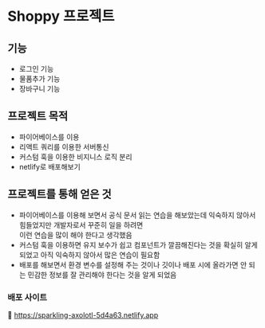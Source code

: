 # Shoppy 프로젝트

## 기능
  * 로그인 기능 
  * 물품추가 기능
  * 장바구니 기능


## 프로젝트 목적
 * 파이어베이스를 이용
 * 리액트 쿼리를 이용한 서버통신
 * 커스텀 훅을 이용한 비지니스 로직 분리
 * netlify로 배포해보기

## 프로젝트를 통해 얻은 것
 * 파이어베이스를 이용해 보면서 공식 문서 읽는 연습을 해보았는데 익숙하지 않아서 힘들었지만 개발자로서 꾸준히 일을 하려면<br>
   이런 연습을 많이 해야 한다고 생각했음
 * 커스텀 훅을 이용하면 유지 보수가 쉽고 컴포넌트가 깔끔해진다는 것을 확실히 알게 되었고 아직 익숙하지 않아서 많은 연습이 필요함
 * 배포를 해보면서 환경 변수를 설정해 주는 것이나 깃이나 배포 시에 올라가면 안 되는 민감한 정보를 잘 관리해야 한다는 것을 알게 되었음


### 배포 사이트

🚀 https://sparkling-axolotl-5d4a63.netlify.app
